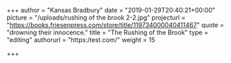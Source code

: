 +++
author = "Kansas Bradbury"
date = "2019-01-29T20:40:21+00:00"
picture = "/uploads/rushing of the brook 2-2.jpg"
projecturl = "https://books.friesenpress.com/store/title/119734000040411467"
quote = "drowning their innocence."
title = "The Rushing of the Brook"
type = "editing"
authorurl = "https:/test.com/"
weight = 15

+++
